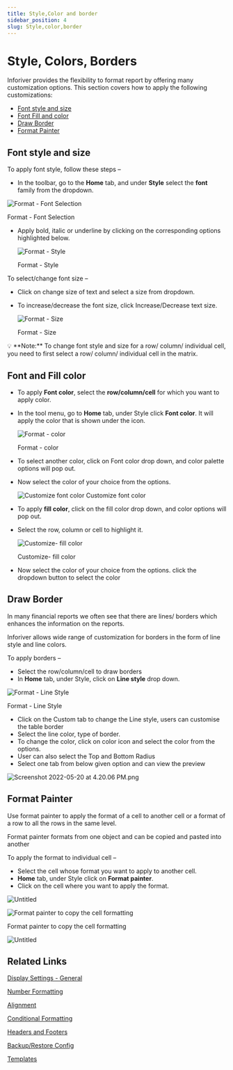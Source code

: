 ```yaml
---
title: Style,Color and border
sidebar_position: 4
slug: Style,color,border
---
```


# Style, Colors, Borders

Inforiver provides the flexibility to format report by offering many customization options. This section covers how to apply the following customizations:

- [Font style and size](https://www.notion.so/Style-Colors-Borders-f79b6332f5264ec49e1292488434d20a)
- [Font Fill and color](https://www.notion.so/Style-Colors-Borders-f79b6332f5264ec49e1292488434d20a)
- [Draw Border](https://www.notion.so/Style-Colors-Borders-f79b6332f5264ec49e1292488434d20a)
- [Format Painter](https://www.notion.so/Style-Colors-Borders-f79b6332f5264ec49e1292488434d20a)

## **Font style and size**

To apply font style, follow these steps –

- In the toolbar, go to the **Home** tab, and under **Style** select the **font** family from the dropdown.

![Format - Font Selection](/img/build/Style/Style1.png)

Format - Font Selection

- Apply bold, italic or underline by clicking on the corresponding options highlighted below.
    
    ![Format - Style](/img/build/Style/Style2.png)

    Format - Style
    

To select/change font size –

- Click on change size of text and select a size from dropdown.
- To increase/decrease the font size, click Increase/Decrease text size.
    
    ![Format - Size](/img/build/Style/Style3.png)
    
    Format - Size
    

<aside>
💡 **Note:** To change font style and size for a row/ column/ individual cell, you need to first select a row/ column/ individual cell in the matrix.

</aside>

## **Font and Fill color**

- To apply **Font color**, select the **row/column/cell** for which you want to apply color.
- In the tool menu, go to **Home** tab, under Style click **Font color**. It will apply the color that is shown under the icon.
    
    ![Format - color](/img/build/Style/Style4.png)
    
    Format - color
    
- To select another color, click on Font color drop down, and color palette options will pop out.
- Now select the color of your choice from the options.
    
    ![Customize font color](/img/build/Style/Style5.jpg)
    Customize font color
    
- To apply **fill color**, click on the fill color drop down, and color options will pop out.
- Select the row, column or cell to highlight it.
    
    ![Customize- fill color](/img/build/Style/Style6.png)

    Customize- fill color
    
- Now select the color of your choice from the options. click the dropdown button to select the color

## **Draw Border**

In many financial reports we often see that there are lines/ borders which enhances the information on the reports.

Inforiver allows wide range of customization for borders in the form of line style and line colors.

To apply borders  –

- Select the row/column/cell to draw borders
- In **Home** tab, under Style, click on **Line style** drop down.

![Format - Line Style](/img/build/Style/Style7.png)

Format - Line Style

- Click on the Custom tab to change the Line style, users can customise the table border
- Select the line color, type of border.
- To change the color, click on color icon and select the color from the options.
- User can also select the Top and Bottom Radius
- Select one tab from below given option and can view the preview

![Screenshot 2022-05-20 at 4.20.06 PM.png](/img/build/Style/Style8.png)

## **Format Painter**

Use format painter to apply the format of a cell to another cell or a format of a row to all the rows in the same level.

Format painter formats from one object and can be copied and pasted into another

To apply the format to individual cell –

- Select the cell whose format you want to apply to another cell.
- **Home** tab, under Style click on **Format painter**.
- Click on the cell where you want to apply the format.

![Untitled](/img/build/Style/Style9.png)

![Format painter to copy the cell formatting](/img/build/Style/Style10.png)

Format painter to copy the cell formatting

![Untitled](/img/build/Style/Style11.png)

## Related Links

[Display Settings - General](settings/display-settings---general/)

[Number Formatting](build/number-formatting)

[Alignment](build/alignment)

[Conditional Formatting](analyze/conditional-formatting)

[Headers and Footers](settings/headers-and-footers)

[Backup/Restore Config](https://www.notion.so/Backup-Restore-Config-926d1fd123fb41b899c1ff92faa1fae2)

[Templates](build/Template)